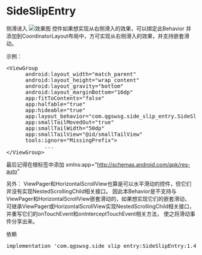 # SideSlipEntry

侧滑进入 
![效果图]()
控件如果想实现从右侧滑入的效果，可以绑定此Behavior 并添加到CoordinatorLayout布局中，方可实现从右侧滑入的效果，并支持嵌套滑动。 

示例：
<pre>
&lt;ViewGroup
      android:layout_width=&quot;match_parent&quot;
      android:layout_height=&quot;wrap_content&quot;
      android:layout_gravity=&quot;bottom&quot;
      android:layout_marginBottom=&quot;16dp&quot;
      app:fitToContents=&quot;false&quot;
      app:halfable=&quot;true&quot;
      app:hideable=&quot;true&quot;
      app:layout_behavior=&quot;com.qgswsg.side_slip_entry.SideSlipEntryBehavior&quot;
      app:smallTailMovedOut=&quot;true&quot;
      app:smallTailWidth=&quot;50dp&quot;
      app:smallTailView=&quot;@id/smallTailView&quot;
      tools:ignore=&quot;MissingPrefix&quot;&gt;
            ...
&lt;/ViewGroup&gt;
</pre>
最后记得在根标签中添加 xmlns:app="http://schemas.android.com/apk/res-auto"

另外：
ViewPager和HorizontalScrollView也算是可以水平滑动的控件，但它们并没有实现NestedScrollingChild相关接口。 因此本Behavior是不支持与ViewPager和HorizontalScrollView嵌套滑动的，如果想实现它们的嵌套滑动， 可继承ViewPager或HorizontalScrollView实现NestedScrollingChild相关接口，并重写它们的onTouchEvent和onInterceptTouchEvent相关方法， 使之将滑动事件分享出来。

依赖
<pre>implementation 'com.qgswsg.side_slip_entry:SideSlipEntry:1.4'</pre>
